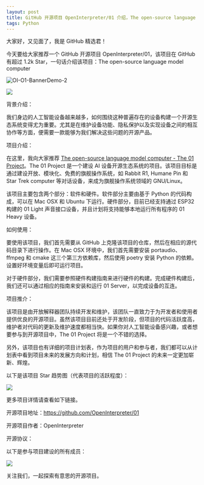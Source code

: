 ```yaml
---
layout: post
title: GitHub 开源项目 OpenInterpreter/01 介绍，The open-source language model computer
tags: Python
---
```


大家好，又见面了，我是 GitHub 精选君！

今天要给大家推荐一个 GitHub 开源项目 OpenInterpreter/01，该项目在 GitHub 有超过 1.2k Star，一句话介绍该项目：The open-source language model computer




![OI-O1-BannerDemo-2](https://www.openinterpreter.com/OI-O1-BannerDemo-3.jpg)

![](https://github.com/OpenInterpreter/01/assets/63927363/52417006-a2ca-4379-b309-ffee3509f5d4)



背景介绍：

我们身边的人工智能设备越来越多，如何围绕这种普遍存在的设备构建一个开源生态系统变得尤为重要。尤其是在维护设备功能、隐私保护以及实现设备之间的相互协作等方面，便需要一款能够为我们解决这些问题的开源产品。

项目介绍：

在这里，我向大家推荐 [The open-source language model computer - The 01 Project](https://github.com/OpenInterpreter/01)。The 01 Project 是一个建设 AI 设备开源生态系统的项目。该项目目标是通过建设开放、模块化、免费的旗舰操作系统，如 Rabbit R1, Humane Pin 和 Star Trek computer 等对话设备，来成为旗舰操作系统领域的 GNU/Linux。

该项目主要包含两个部分：软件和硬件。软件部分主要由基于 Python 的代码构成，可以在 Mac OSX 和 Ubuntu 下运行。硬件部分，目前已经支持通过 ESP32 构建的 01 Light 声音接口设备，并且计划将支持能够本地运行所有程序的 01 Heavy 设备。

如何使用：

要使用该项目，我们首先需要从 GitHub 上克隆该项目的仓库，然后在相应的源代码目录下进行操作。在 Mac OSX 环境中，我们首先需要安装 portaudio、ffmpeg 和 cmake 这三个第三方依赖库，然后使用 poetry 安装 Python 的依赖。设置好环境变量后即可运行项目。

对于硬件部分，我们需要参照硬件构建指南来进行硬件的构建。完成硬件构建后，我们还可以通过相应的指南来安装和运行 01 Server，以完成设备的互连。

项目推介：

该项目是由开放解释器团队持续开发和维护，该团队一直致力于为开发者和使用者提供优良的开源项目。虽然该项目目前还处于开发阶段，但项目的代码活跃度高，维护者对代码的更新及维护速度都相当快。如果你对人工智能设备感兴趣，或者想要参与到开源项目中，The 01 Project 将是一个不错的选择。

另外，该项目也有详细的项目计划表，作为项目的用户和参与者，我们都可以从计划表中看到项目未来的发展方向和计划，相信 The 01 Project 的未来一定更加崭新、辉煌。


以下是该项目 Star 趋势图（代表项目的活跃程度）：

![](https://api.star-history.com/svg?repos=OpenInterpreter/01&type=Timeline)

更多项目详情请查看如下链接。

开源项目地址：https://github.com/OpenInterpreter/01 

开源项目作者：OpenInterpreter

开源协议：

以下是参与项目建设的所有成员：

![](https://contrib.rocks/image?repo=OpenInterpreter/01)

关注我们，一起探索有意思的开源项目。

